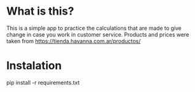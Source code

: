 # What is this?
This is a simple app to practice the calculations that are made to give change in case you work in customer service. Products and prices were taken from https://tienda.havanna.com.ar/productos/

# Instalation
pip install -r requirements.txt
